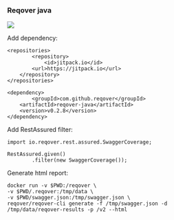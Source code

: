 ### Reqover java

[![](https://jitpack.io/v/reqover/reqover-java.svg)](https://jitpack.io/#reqover/reqover-java)

Add dependency:

```
<repositories>
    	<repository>
	    	<id>jitpack.io</id>
		<url>https://jitpack.io</url>
	</repository>
</repositories>

<dependency>
    	<groupId>com.github.reqover</groupId>
	<artifactId>reqover-java</artifactId>
	<version>v0.2.8</version>
</dependency>
```

Add RestAssured filter:

```
import io.reqover.rest.assured.SwaggerCoverage;

RestAssured.given()
        .filter(new SwaggerCoverage());
```

Generate html report:

```
docker run -v $PWD:/reqover \
-v $PWD/.reqover:/tmp/data \
-v $PWD/swagger.json:/tmp/swagger.json \
reqover/reqover-cli generate -f /tmp/swagger.json -d /tmp/data/reqover-results -p /v2 --html
```
